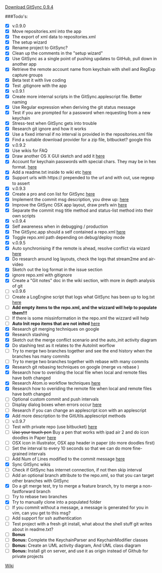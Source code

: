 [Download GitSync 0.9.4](https://github.com/eonist/GitSync/releases/download/0.9.4/GitSync.app.zip)

###Todo's:
- [x] v.0.9.0
 - [x] Move repositories.xml into the app
 - [x] The export of xml data to repositories.xml
 - [x] The setup wizard
 - [x] Rename project to GitSync?
 - [x] Clean up the comments in the "setup wizard"
 - [x] Use GitSync as a single point of pushing updates to GitHub, pull down in another app
 - [x] Retrieve the remote account name from keychain with shell and RegExp capture groups
 - [x] Beta test it with live coding
 - [x] Test .gitignore with the app
- [x] v.0.9.1
 - [x] Create more internal scripts in the GitSync.applescript file. Better naming
 - [x] Use Regular expression when deriving the git status message
 - [x] Test if you are prompted for a password when requesting from a new keychain
 - [x] Stress-test when GitSync gets into trouble
 - [x] Research git ignore and how it works
 - [x] Use a fixed interval if no interval is provided in the repositories.xml file
 - [x] Find a suitable download provider for a zip file, bitbucket? google this
- [x] v.0.9.2
 - [x] Use wikis for FAQ
 - [x] Draw another OS X GUI sketch and add it [here](https://github.com/eonist/GitSync/issues/16)
 - [x] Account for keychain passwords with special chars. They may be in hex format. [here](https://github.com/eonist/GitSync/issues/18)
 - [x] Add a readme.txt inside to wiki etc [here](https://github.com/eonist/GitSync/issues/21)
 - [x] Support urls with https:// prepended to the url and with out, use regexp to assert
- [x] v.0.9.3
 - [x] Create a pro and con list for GitSync [here](https://github.com/eonist/GitSync/issues/19)
 - [x] Implement the commit msg description, you drew up: [here](https://github.com/eonist/GitSync/issues/10)
 - [x] Improve the GitSync OSX app layout, draw prefs win [here](https://github.com/eonist/GitSync/issues/16)
 - [x] Separate the commit msg title method and status-list method into their own scripts
- [x] v.0.9.4
 - [x] Self awareness when in debugging / production
 - [x] The GitSync.app should a self contained a repo.xml [here](https://github.com/eonist/GitSync/issues/31)
 - [x] Toggle repo.xml path depending on debug/deploy mode
- [x] v.0.9.5
 - [x] Auto synchronising if the remote is ahead, resolve conflict via wizard [here](https://github.com/eonist/GitSync/issues/17)
 - [x] Do research around log layouts, check the logs that stream2me and air-video
 - [x] Sketch out the log format in the issue section
 - [x] ignore repo.xml with gitignore
 - [x] Create a "Git notes" doc in the wiki section, with more in depth analysis of git
- [ ] v.0.9.6
 - [ ] Create a LogEngine script that logs what GitSync has been up to log.txt [here](https://github.com/eonist/GitSync/issues/33) 
 - [ ] **Add empty items to the repo.xml, and the wizzard will help to populate them!!!**
 - [ ] If there is some missinformation in the repo.xml the wizzard will help
 - [ ] **Auto Init repo items that are not inited** [here](https://github.com/eonist/GitSync/issues/30)
 - [x] Research git merging techniques on google
 - [x] Research stashing
 - [x] Sketch out the merge conflict scenario and the auto_init activity diagram 
 - [x] Do stashing test as it relates to the AutoInit worflow
 - [ ] Try to merge two branches together and see the end history when the branches has many commits
 - [ ] Try to merge two branches together with rebase with many commits
 - [x] Research git rebasing techniques on google (merge vs rebase )
 - [x] Research how to overiding the local file when local and remote files have both changed
 - [x] Research Atom.io workflow techniques [here](https://github.com/eonist/GitSync/wiki/Atom-tips-and-tricks) 
 - [x] Research how to overiding the remote file when local and remote files have both changed
 - [ ] Optional custom commit and push intervals
 - [ ] Display dialog boxes when errors occur [here](https://github.com/eonist/GitSync/issues/24)  
 - [ ] Research if you can change an applescript icon with an applescript
 - [x] Add more description to the GitUtils.applescript methods
- [ ] v.0.9.7
 - [ ] Test with  private repo (use bitbucket) [here](https://github.com/eonist/GitSync/issues/20)
 - [ ] ~~Use your touch pen~~ Buy a pen that works with ipad air 2 and do icon doodles in Paper [here](https://github.com/eonist/GitSync/issues/16) 
 - [ ] OSX icon in illustrator, OSX app header in paper (do more doodles first)
 - [ ] Set the interval to every 10 seconds so that we can do more fine-grained intervals
 - [ ] Add Num of Lines modified to the commit message [here](https://github.com/eonist/GitSync/issues/32) 
 - [x] Sync GitSync wikis
 - [ ] Check if GitSync has internet connection, if not then skip interval
 - [ ] Add an optional branch attribute to the repo.xml, so that you can target other branches with GitSync
 - [x] Do a git merge test, try to merge a feature branch, try to merge a non-fastforward branch
 - [ ] Try to rebase two branches
 - [x] Try to manually clone into a populated folder
 - [ ] If you commit without a message, a message is generated for you in vim, can you get to this msg?
 - [ ] Add support for ssh authentication
 - [ ] Test project with a fresh git install, what about the shell stuff git writes about in readme.txt?
- [ ] **Bonus**
 - [ ] **Bonus:** Complete the KeychainParser and KeychainModifier classes
 - [ ] **Bonus:** Create an UML activity diagram, And UML class diagram
 - [ ] **Bonus:** Install git on server, and use it as origin instead of Github for private projects

[Wiki](https://github.com/eonist/GitSync/wiki/)  
